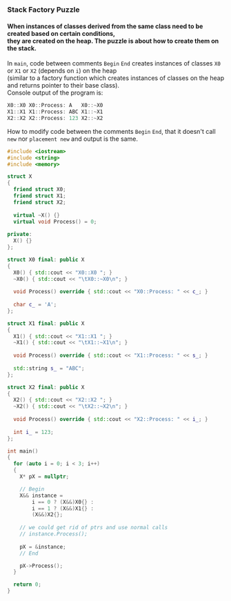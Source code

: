 ### Stack Factory Puzzle

#### When instances of classes derived from the same class need to be created based on certain conditions,<br/>they are created on the heap. The puzzle is about how to create them on the stack.


In `main`, code between comments `Begin` `End` creates instances of classes `X0` or `X1` or `X2` (depends on `i`) on the heap<br/>
(similar to a factory function which creates instances of classes on the heap and returns pointer to their base class).<br/>
Console output of the program is:
```C++
X0::X0 X0::Process: A   X0::~X0
X1::X1 X1::Process: ABC	X1::~X1
X2::X2 X2::Process: 123	X2::~X2
```
How to modify code between the comments `Begin` `End`, that it doesn't call `new` nor `placement new` and output is the same.<br/>

```C++
#include <iostream>
#include <string>
#include <memory>

struct X
{
  friend struct X0;
  friend struct X1;
  friend struct X2;
  
  virtual ~X() {}
  virtual void Process() = 0;
  
private:
  X() {}
};

struct X0 final: public X
{
  X0() { std::cout << "X0::X0 "; }
  ~X0() { std::cout << "\tX0::~X0\n"; }
    
  void Process() override { std::cout << "X0::Process: " << c_; }
  
  char c_ = 'A';
};

struct X1 final: public X
{
  X1() { std::cout << "X1::X1 "; }
  ~X1() { std::cout << "\tX1::~X1\n"; }
    
  void Process() override { std::cout << "X1::Process: " << s_; }
  
  std::string s_ = "ABC";
};

struct X2 final: public X
{
  X2() { std::cout << "X2::X2 "; }
  ~X2() { std::cout << "\tX2::~X2\n"; }
    
  void Process() override { std::cout << "X2::Process: " << i_; }
  
  int i_ = 123;
};

int main()
{
  for (auto i = 0; i < 3; i++) 
  {
    X* pX = nullptr;

    // Begin 
    X&& instance =
        i == 0 ? (X&&)X0{} :
        i == 1 ? (X&&)X1{} :
        (X&&)X2{};
    
    // we could get rid of ptrs and use normal calls
    // instance.Process();
    
    pX = &instance;
    // End

    pX->Process();
  }

  return 0;
}
